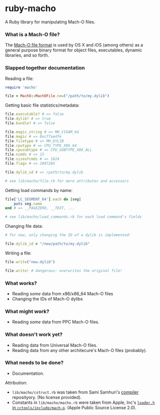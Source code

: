 ruby-macho
================

A Ruby library for manipulating Mach-O files.

### What is a Mach-O file?

The [Mach-O file format](https://en.wikipedia.org/wiki/Mach-O) is used by OS X
and iOS (among others) as a general purpose binary format for object files,
executables, dynamic libraries, and so forth.

### Slapped together documentation

Reading a file:

```ruby
require 'macho'

file = MachO::MachOFile.new("/path/to/my.dylib")
```

Getting basic file statistics/metadata:

```ruby
file.executable? # => false
file.dylib? # => true
file.bundle? # => false

file.magic_string # => MH_CIGAM_64
file.magic # => 0xcffaedfe
file.filetype # => MH_DYLIB
file.cputype # => CPU_TYPE_X86_64
file.cpusubtype # => CPU_SUBTYPE_X86_ALL
file.ncmds # => 15
file.sizeofcmds # => 1824
file.flags # => 2097285

file.dylib_id # => /path/to/my.dylib

# see lib/macho/file.rb for more attributes and accessors
```

Getting load commands by name:

```ruby
file['LC_SEGMENT_64'].each do |seg|
	puts seg.name
end # => __PAGEZERO, __TEXT, ...

# see lib/macho/load_commands.rb for each load command's fields
```

Changing file data:

```ruby
# for now, only changing the ID of a dylib is implemented:

file.dylib_id = "/new/path/to/my.dylib"
```

Writing a file:

```ruby
file.write("new.dylib")

file.write! # dangerous: overwrites the original file!
```

### What works?

* Reading *some* data from x86/x86_64 Mach-O files
* Changing the IDs of Mach-O dylibs

### What might work?

* Reading *some* data from PPC Mach-O files.

### What doesn't work yet?

* Reading data from Universal Mach-O files.
* Reading data from any other architecure's Mach-O files (probably).

### What needs to be done?

* Documentation.

Attribution:

* `lib/macho/cstruct.rb` was taken from Sami Samhuri's
[compiler](https://github.com/samsonjs/compiler) reposityory.
(No license provided).
* Constants in `lib/macho/macho.rb` were taken from Apple, Inc's
[`loader.h` in `cctools/include/mach-o`](http://www.opensource.apple.com/source/cctools/cctools-870/include/mach-o/loader.h).
(Apple Public Source License 2.0).
